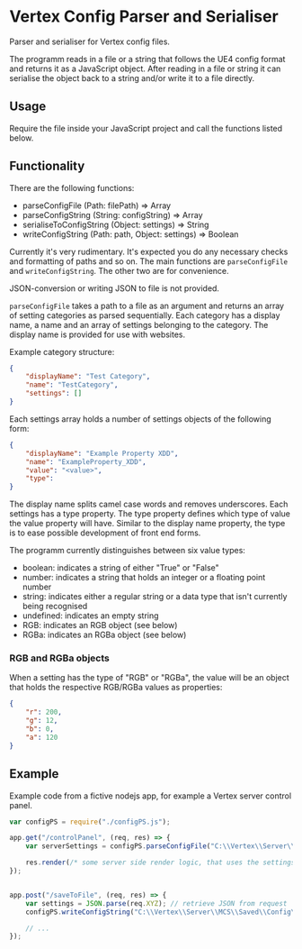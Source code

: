 # Vertex Config Parser and Serialiser

Parser and serialiser for Vertex config files.

The programm reads in a file or a string that follows the UE4 config format and returns it as a JavaScript object.
After reading in a file or string it can serialise the object back to a string and/or write it to a file directly.

## Usage

Require the file inside your JavaScript project and call the functions listed below.

## Functionality
There are the following functions:

* parseConfigFile (Path: filePath) => Array
* parseConfigString (String: configString) => Array
* serialiseToConfigString (Object: settings) => String
* writeConfigString (Path: path, Object: settings) => Boolean

Currently it's very rudimentary. It's expected you do any necessary checks and formatting of paths and so on.
The main functions are `parseConfigFile` and `writeConfigString`. The other two are for convenience.

JSON-conversion or writing JSON to file is not provided.

`parseConfigFile` takes a path to a file as an argument and returns an array of setting categories as parsed sequentially.
Each category has a display name, a name and an array of settings belonging to the category. The display name is provided for use with websites.

Example category structure:
```json
{
    "displayName": "Test Category",
    "name": "TestCategory",
    "settings": []
}
```

Each settings array holds a number of settings objects of the following form:
```json
{
    "displayName": "Example Property XDD",
    "name": "ExampleProperty_XDD",
    "value": "<value>",
    "type": 
}
```

The display name splits camel case words and removes underscores.
Each settings has a type property. The type property defines which type of value the value property will have.
Similar to the display name property, the type is to ease possible development of front end forms.

The programm currently distinguishes between six value types:
* boolean: indicates a string of either "True" or "False"
* number: indicates a string that holds an integer or a floating point number
* string: indicates either a regular string or a data type that isn't currently being recognised
* undefined: indicates an empty string
* RGB: indicates an RGB object (see below)
* RGBa: indicates an RGBa object (see below)

### RGB and RGBa objects

When a setting has the type of "RGB" or "RGBa", the value will be an object that holds the respective RGB/RGBa values as properties:
```json
{
    "r": 200,
    "g": 12,
    "b": 0,
    "a": 120
}
```

## Example

Example code from a fictive nodejs app, for example a Vertex server control panel.

```js
var configPS = require("./configPS.js");

app.get("/controlPanel", (req, res) => {
    var serverSettings = configPS.parseConfigFile("C:\\Vertex\\Server\\MCS\\Saved\\Config\\WindowsServer\\Game.ini");

    res.render(/* some server side render logic, that uses the settings */);
});


app.post("/saveToFile", (req, res) => {
    var settings = JSON.parse(req.XYZ); // retrieve JSON from request
    configPS.writeConfigString("C:\\Vertex\\Server\\MCS\\Saved\\Config\\WindowsServer\\Game.ini", settings);

    // ...
});
```